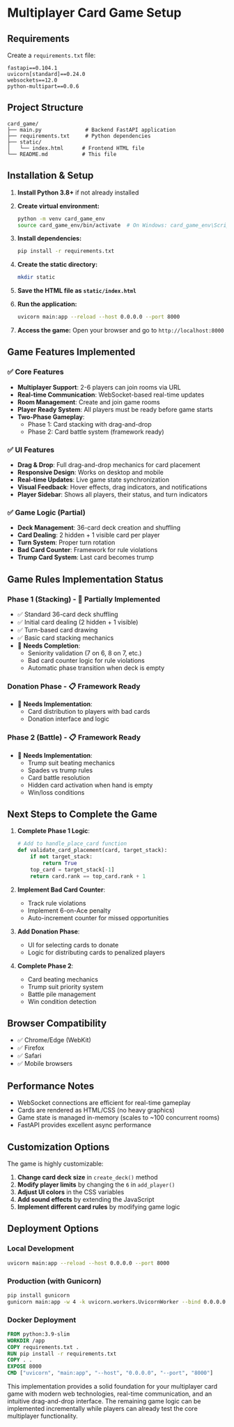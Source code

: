# Multiplayer Card Game Setup

## Requirements

Create a `requirements.txt` file:

```
fastapi==0.104.1
uvicorn[standard]==0.24.0
websockets==12.0
python-multipart==0.0.6
```

## Project Structure

```
card_game/
├── main.py              # Backend FastAPI application
├── requirements.txt     # Python dependencies
├── static/
│   └── index.html      # Frontend HTML file
└── README.md           # This file
```

## Installation & Setup

1. **Install Python 3.8+** if not already installed

2. **Create virtual environment:**
   ```bash
   python -m venv card_game_env
   source card_game_env/bin/activate  # On Windows: card_game_env\Scripts\activate
   ```

3. **Install dependencies:**
   ```bash
   pip install -r requirements.txt
   ```

4. **Create the static directory:**
   ```bash
   mkdir static
   ```

5. **Save the HTML file as `static/index.html`**

6. **Run the application:**
   ```bash
   uvicorn main:app --reload --host 0.0.0.0 --port 8000
   ```

7. **Access the game:**
   Open your browser and go to `http://localhost:8000`

## Game Features Implemented

### ✅ Core Features
- **Multiplayer Support**: 2-6 players can join rooms via URL
- **Real-time Communication**: WebSocket-based real-time updates
- **Room Management**: Create and join game rooms
- **Player Ready System**: All players must be ready before game starts
- **Two-Phase Gameplay**: 
  - Phase 1: Card stacking with drag-and-drop
  - Phase 2: Card battle system (framework ready)

### ✅ UI Features
- **Drag & Drop**: Full drag-and-drop mechanics for card placement
- **Responsive Design**: Works on desktop and mobile
- **Real-time Updates**: Live game state synchronization
- **Visual Feedback**: Hover effects, drag indicators, and notifications
- **Player Sidebar**: Shows all players, their status, and turn indicators

### ✅ Game Logic (Partial)
- **Deck Management**: 36-card deck creation and shuffling
- **Card Dealing**: 2 hidden + 1 visible card per player
- **Turn System**: Proper turn rotation
- **Bad Card Counter**: Framework for rule violations
- **Trump Card System**: Last card becomes trump

## Game Rules Implementation Status

### Phase 1 (Stacking) - 🔄 Partially Implemented
- ✅ Standard 36-card deck shuffling
- ✅ Initial card dealing (2 hidden + 1 visible)
- ✅ Turn-based card drawing
- ✅ Basic card stacking mechanics
- 🔄 **Needs Completion**: 
  - Seniority validation (7 on 6, 8 on 7, etc.)
  - Bad card counter logic for rule violations
  - Automatic phase transition when deck is empty

### Donation Phase - 📋 Framework Ready
- 🔄 **Needs Implementation**:
  - Card distribution to players with bad cards
  - Donation interface and logic

### Phase 2 (Battle) - 📋 Framework Ready  
- 🔄 **Needs Implementation**:
  - Trump suit beating mechanics
  - Spades vs trump rules
  - Card battle resolution
  - Hidden card activation when hand is empty
  - Win/loss conditions

## Next Steps to Complete the Game

1. **Complete Phase 1 Logic**:
   ```python
   # Add to handle_place_card function
   def validate_card_placement(card, target_stack):
       if not target_stack:
           return True
       top_card = target_stack[-1]
       return card.rank == top_card.rank + 1
   ```

2. **Implement Bad Card Counter**:
   - Track rule violations
   - Implement 6-on-Ace penalty
   - Auto-increment counter for missed opportunities

3. **Add Donation Phase**:
   - UI for selecting cards to donate
   - Logic for distributing cards to penalized players

4. **Complete Phase 2**:
   - Card beating mechanics
   - Trump suit priority system
   - Battle pile management
   - Win condition detection

## Browser Compatibility

- ✅ Chrome/Edge (WebKit)
- ✅ Firefox
- ✅ Safari
- ✅ Mobile browsers

## Performance Notes

- WebSocket connections are efficient for real-time gameplay
- Cards are rendered as HTML/CSS (no heavy graphics)
- Game state is managed in-memory (scales to ~100 concurrent rooms)
- FastAPI provides excellent async performance

## Customization Options

The game is highly customizable:

1. **Change card deck size** in `create_deck()` method
2. **Modify player limits** by changing the `6` in `add_player()` 
3. **Adjust UI colors** in the CSS variables
4. **Add sound effects** by extending the JavaScript
5. **Implement different card rules** by modifying game logic

## Deployment Options

### Local Development
```bash
uvicorn main:app --reload --host 0.0.0.0 --port 8000
```

### Production (with Gunicorn)
```bash
pip install gunicorn
gunicorn main:app -w 4 -k uvicorn.workers.UvicornWorker --bind 0.0.0.0:8000
```

### Docker Deployment
```dockerfile
FROM python:3.9-slim
WORKDIR /app
COPY requirements.txt .
RUN pip install -r requirements.txt
COPY . .
EXPOSE 8000
CMD ["uvicorn", "main:app", "--host", "0.0.0.0", "--port", "8000"]
```

This implementation provides a solid foundation for your multiplayer card game with modern web technologies, real-time communication, and an intuitive drag-and-drop interface. The remaining game logic can be implemented incrementally while players can already test the core multiplayer functionality.